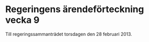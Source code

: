 # Regeringens ärendeförteckning vecka 9

Till regeringssammanträdet torsdagen den 28 februari 2013\.
